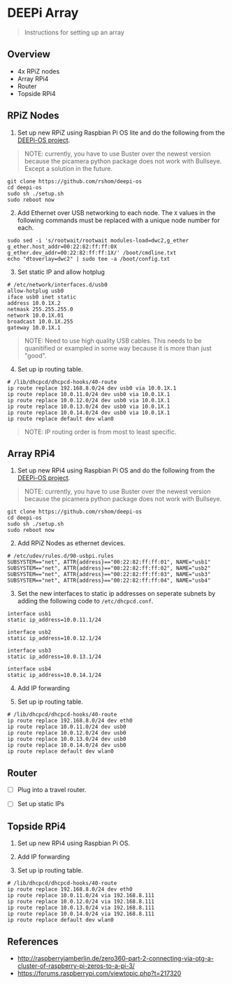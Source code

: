 # DEEPi Array #
> Instructions for setting up an array

## Overview ##

  * 4x RPiZ nodes
  * Array RPi4
  * Router
  * Topside RPi4
  
## RPiZ Nodes ##

1. Set up new RPiZ using Raspbian Pi OS lite and do the following from the
   [DEEPi-OS project](https://github.com/rshom/deepi-os).
   
> NOTE: currently, you have to use Buster over the newest version
> because the picamera python package does not work with
> Bullseye. Except a solution in the future.

```
git clone https://github.com/rshom/deepi-os
cd deepi-os
sudo sh ./setup.sh
sudo reboot now
```

2. Add Ethernet over USB networking to each node. The `X` values in
   the following commands must be replaced with a unique node number
   for each.

```
sudo sed -i 's/rootwait/rootwait modules-load=dwc2,g_ether g_ether.host_addr=00:22:82:ff:ff:0X g_ether.dev_addr=00:22:82:ff:ff:1X/' /boot/cmdline.txt
echo "dtoverlay=dwc2" | sudo tee -a /boot/config.txt
```

3. Set static IP and allow hotplug

```
# /etc/network/interfaces.d/usb0
allow-hotplug usb0
iface usb0 inet static
address 10.0.1X.2
netmask 255.255.255.0
network 10.0.1X.01
broadcast 10.0.1X.255
gateway 10.0.1X.1
```

> NOTE: Need to use high quality USB cables. This needs to be
> quanitified or exampled in some way because it is more than just
> "good".

4. Set up ip routing table.

```
# /lib/dhcpcd/dhcpcd-hooks/40-route
ip route replace 192.168.8.0/24 dev usb0 via 10.0.1X.1
ip route replace 10.0.11.0/24 dev usb0 via 10.0.1X.1
ip route replace 10.0.12.0/24 dev usb0 via 10.0.1X.1
ip route replace 10.0.13.0/24 dev usb0 via 10.0.1X.1
ip route replace 10.0.14.0/24 dev usb0 via 10.0.1X.1
ip route replace default dev wlan0
```
> NOTE: IP routing order is from most to least specific.

## Array RPi4 ##

1. Set up new RPi4 using Raspbian Pi OS and do the following from the
   [DEEPi-OS project](https://github.com/rshom/deepi-os).
   
> NOTE: currently, you have to use Buster over the newest version
> because the picamera python package does not work with Bullseye.

```
git clone https://github.com/rshom/deepi-os
cd deepi-os
sudo sh ./setup.sh
sudo reboot now
```


2. Add RPiZ Nodes as ethernet devices.

```
# /etc/udev/rules.d/90-usbpi.rules
SUBSYSTEM=="net", ATTR{address}=="00:22:82:ff:ff:01", NAME="usb1"
SUBSYSTEM=="net", ATTR{address}=="00:22:82:ff:ff:02", NAME="usb2"
SUBSYSTEM=="net", ATTR{address}=="00:22:82:ff:ff:03", NAME="usb3"
SUBSYSTEM=="net", ATTR{address}=="00:22:82:ff:ff:04", NAME="usb4"
```

3. Set the new interfaces to static ip addresses on seperate subnets
   by adding the following code to `/etc/dhcpcd.conf`.

```
interface usb1
static ip_address=10.0.11.1/24
	
interface usb2
static ip_address=10.0.12.1/24
	
interface usb3
static ip_address=10.0.13.1/24

interface usb4
static ip_address=10.0.14.1/24
```



4. Add IP forwarding 

5. Set up ip routing table.

```
# /lib/dhcpcd/dhcpcd-hooks/40-route
ip route replace 192.168.8.0/24 dev eth0
ip route replace 10.0.11.0/24 dev usb0
ip route replace 10.0.12.0/24 dev usb0
ip route replace 10.0.13.0/24 dev usb0
ip route replace 10.0.14.0/24 dev usb0
ip route replace default dev wlan0
```

## Router ##


  * [ ] Plug into a travel router. 
  * [ ] Set up static IPs


## Topside RPi4 ##

1. Set up new RPi4 using Raspbian Pi OS.

2. Add IP forwarding

5. Set up ip routing table.

```
# /lib/dhcpcd/dhcpcd-hooks/40-route
ip route replace 192.168.8.0/24 dev eth0
ip route replace 10.0.11.0/24 via 192.168.8.111
ip route replace 10.0.12.0/24 via 192.168.8.111
ip route replace 10.0.13.0/24 via 192.168.8.111
ip route replace 10.0.14.0/24 via 192.168.8.111
ip route replace default dev wlan0
```

## References ##

  * http://raspberryjamberlin.de/zero360-part-2-connecting-via-otg-a-cluster-of-raspberry-pi-zeros-to-a-pi-3/
  * https://forums.raspberrypi.com/viewtopic.php?t=217320
